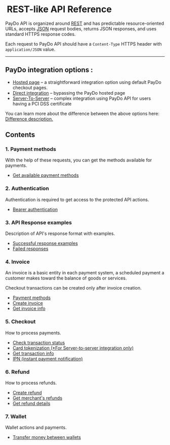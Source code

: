 # <a href="https://paydo.com/en/"> <img src="https://github.com/AnatoliyKulinich/paydo-api-doc/blob/master/images/logo.svg" alt="" style="margin-bottom:-5px;margin-right:5px"></a>**REST-like API Reference**

PayDo API is organized around [REST](http://en.wikipedia.org/wiki/Representational_State_Transfer) and has predictable resource-oriented URLs, accepts [JSON](http://www.json.org/) request bodies, returns JSON responses, and uses standard HTTPS response codes.

Each request to PayDo API should have a `Content-Type` HTTPS header with `application/JSON` value.


---
## **PayDo integration options :**



* [Hosted page](Integration/hostedPage.md) – a straightforward integration option using default PayDo checkout pages.
* [Direct integration](Integration/directIntegration.md) – bypassing the PayDo hosted page
* [Server-To-Server](Integration/serverToServer.md) – complex integration using PayDo API for users having a PCI DSS certificate

You can learn more about the difference between the above options here: [Difference description.](Integration/differenceDescription.md)


## Contents

### **1. Payment methods**

With the help of these requests, you can get the methods available for payments.



* [Get available payment methods](Methods/getAvailablePaymentMethods.md)


### **2. Authentication**

Authentication is required to get access to the protected API actions.



* [Bearer authentication](Authentication/authentication.md)


### **3. API Response examples**

Description of API's response format with examples.



* [Successful response examples](Response/successResponse.md)
* [Failed responses](Response/failResponse.md)


### **4. Invoice**

An invoice is a basic entity in each payment system, a scheduled payment a customer makes toward the balance of goods or services.

Checkout transactions can be created only after invoice creation.



* [Payment methods](Methods/getAvailablePaymentMethods.md)
* [Create invoice](Invoice/createInvoice.md)
* [Get invoice info](Invoice/getInvoice.md)


### **5. Checkout**

How to process payments.



* [Check transaction status](Checkout/checkTransactionStatus.md)
* [Card tokenization (*For Server-to-server integration only)](Checkout/createCardToken.md)
* [Get transaction info](Checkout/getTransaction.md)
* [IPN (instant payment notification)](Checkout/ipn.md)


### **6. Refund**

How to process refunds.



* [Create refund](Refund/createRefund.md)
* [Get merchant's refunds](Refund/getRefundList.md)
* [Get refund details](Refund/getRefund.md)


### **7. Wallet**

Wallet actions and payments.



* [Transfer money between wallets](Wallet/moveMoneyBetweenWalletsWithdrawal.md)

